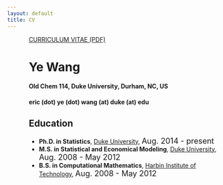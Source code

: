 ```yaml
---
layout: default
title: CV
---
```


<div class="jumbotron1">
<div style="padding-left: 10%;">
<p><a href="http://ericyewang.github.io/resume.pdf">
CURRICULUM VITAE (PDF)</a></p>

<h1> Ye Wang </h1>

<h4> Old Chem 114, Duke University, Durham, NC, US </h4>

<h4> eric (dot) ye (dot) wang (at) duke (at) edu </h4>

<h2> Education </h2>
<ul>
  <li><b>Ph.D. in Statistics</b>, <a href="https://www.duke.edu">Duke University</a>, <font size="4">Aug. 2014 - present</font></li>
  <li><b>M.S. in Statistical and Economical Modeling</b>, <a href="https://www.duke.edu">Duke University</a>, <font size="4">Aug. 2008 - May 2012</font></li>
  <li><b>B.S. in Computational Mathematics</b>, <a href="http://en.hit.edu.cn">Harbin Institute of Technology</a>, <font size="4">Aug. 2008 - May 2012</font></li>
</ul>

</div>
</div>
